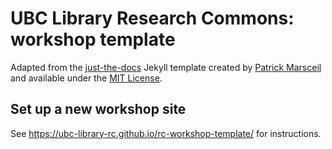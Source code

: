 # UBC Library Research Commons: workshop template

Adapted from the [just-the-docs](https://github.com/pmarsceill/just-the-docs) Jekyll template created by [Patrick Marsceil](https://github.com/pmarsceill) and available under the [MIT License](http://opensource.org/licenses/MIT).

<!-- <a rel="license" href="http://creativecommons.org/licenses/by/4.0/"><img alt="Creative Commons License" style="border-width:0" src="https://i.creativecommons.org/l/by/4.0/88x31.png" /></a><br />This work (the content of this website) is licensed under a <a rel="license" href="http://creativecommons.org/licenses/by/4.0/">Creative Commons Attribution 4.0 International License</a>. -->

## Set up a new workshop site
See https://ubc-library-rc.github.io/rc-workshop-template/ for instructions.

